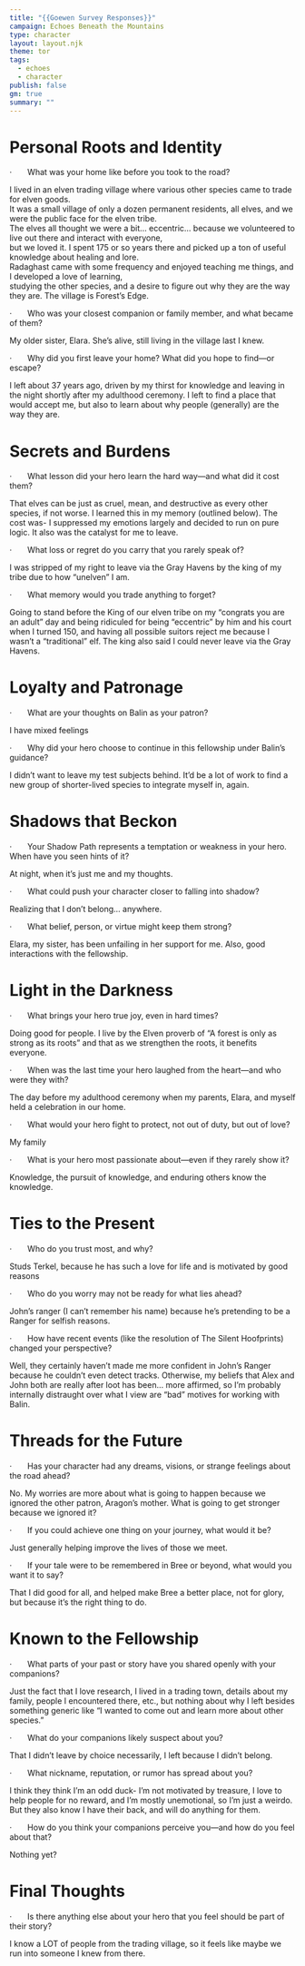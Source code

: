 ```yaml
---
title: "{{Goewen Survey Responses}}"
campaign: Echoes Beneath the Mountains
type: character
layout: layout.njk
theme: tor
tags:
  - echoes
  - character
publish: false
gm: true
summary: ""
---
```

# Personal Roots and Identity

·       What was your home like before you took to the road?

I lived in an elven trading village where various other species came to trade for elven goods.  
It was a small village of only a dozen permanent residents, all elves, and we were the public face for the elven tribe.  
The elves all thought we were a bit… eccentric… because we volunteered to live out there and interact with everyone,  
but we loved it. I spent 175 or so years there and picked up a ton of useful knowledge about healing and lore.  
Radaghast came with some frequency and enjoyed teaching me things, and I developed a love of learning,  
studying the other species, and a desire to figure out why they are the way they are. The village is Forest’s Edge.

·       Who was your closest companion or family member, and what became of them?

My older sister, Elara. She’s alive, still living in the village last I knew.

·       Why did you first leave your home? What did you hope to find—or escape?

I left about 37 years ago, driven by my thirst for knowledge and leaving in the night shortly after my adulthood ceremony. I left to find a place that would accept me, but also to learn about why people (generally) are the way they are.

# Secrets and Burdens

·       What lesson did your hero learn the hard way—and what did it cost them?

That elves can be just as cruel, mean, and destructive as every other species, if not worse. I learned this in my memory (outlined below). The cost was- I suppressed my emotions largely and decided to run on pure logic. It also was the catalyst for me to leave.

·       What loss or regret do you carry that you rarely speak of?

I was stripped of my right to leave via the Gray Havens by the king of my tribe due to how “unelven” I am.

·       What memory would you trade anything to forget?

Going to stand before the King of our elven tribe on my “congrats you are an adult” day and being ridiculed for being “eccentric” by him and his court when I turned 150, and having all possible suitors reject me because I wasn’t a “traditional” elf. The king also said I could never leave via the Gray Havens.

# Loyalty and Patronage

·       What are your thoughts on Balin as your patron?

I have mixed feelings

·       Why did your hero choose to continue in this fellowship under Balin’s guidance?

I didn’t want to leave my test subjects behind. It’d be a lot of work to find a new group of shorter-lived species to integrate myself in, again.

# Shadows that Beckon

·       Your Shadow Path represents a temptation or weakness in your hero. When have you seen hints of it?

At night, when it’s just me and my thoughts.

·       What could push your character closer to falling into shadow?

Realizing that I don’t belong… anywhere.

·       What belief, person, or virtue might keep them strong?

Elara, my sister, has been unfailing in her support for me. Also, good interactions with the fellowship.

# Light in the Darkness

·       What brings your hero true joy, even in hard times?

Doing good for people. I live by the Elven proverb of “A forest is only as strong as its roots” and that as we strengthen the roots, it benefits everyone.

·       When was the last time your hero laughed from the heart—and who were they with?

The day before my adulthood ceremony when my parents, Elara, and myself held a celebration in our home.

·       What would your hero fight to protect, not out of duty, but out of love?

My family

·       What is your hero most passionate about—even if they rarely show it?

Knowledge, the pursuit of knowledge, and enduring others know the knowledge.

# Ties to the Present

·       Who do you trust most, and why?

Studs Terkel, because he has such a love for life and is motivated by good reasons

·       Who do you worry may not be ready for what lies ahead?

John’s ranger (I can’t remember his name) because he’s pretending to be a Ranger for selfish reasons.

·       How have recent events (like the resolution of The Silent Hoofprints) changed your perspective?

Well, they certainly haven’t made me more confident in John’s Ranger because he couldn’t even detect tracks. Otherwise, my beliefs that Alex and John both are really after loot has been… more affirmed, so I’m probably internally distraught over what I view are “bad” motives for working with Balin.

# Threads for the Future

·       Has your character had any dreams, visions, or strange feelings about the road ahead?

No. My worries are more about what is going to happen because we ignored the other patron, Aragon’s mother. What is going to get stronger because we ignored it?

·       If you could achieve one thing on your journey, what would it be?

Just generally helping improve the lives of those we meet.

·       If your tale were to be remembered in Bree or beyond, what would you want it to say?

That I did good for all, and helped make Bree a better place, not for glory, but because it’s the right thing to do.

# Known to the Fellowship

·       What parts of your past or story have you shared openly with your companions?

Just the fact that I love research, I lived in a trading town, details about my family, people I encountered there, etc., but nothing about why I left besides something generic like “I wanted to come out and learn more about other species.”

·       What do your companions likely suspect about you?

That I didn’t leave by choice necessarily, I left because I didn’t belong.

·       What nickname, reputation, or rumor has spread about you?

I think they think I’m an odd duck- I’m not motivated by treasure, I love to help people for no reward, and I’m mostly unemotional, so I’m just a weirdo. But they also know I have their back, and will do anything for them.

·       How do you think your companions perceive you—and how do you feel about that?

Nothing yet?

# Final Thoughts

·       Is there anything else about your hero that you feel should be part of their story?

I know a LOT of people from the trading village, so it feels like maybe we run into someone I knew from there.